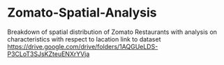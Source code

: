 # Zomato-Spatial-Analysis
Breakdown of spatial distribution of Zomato Restaurants with analysis on characteristics with respect to lacation
link to dataset https://drive.google.com/drive/folders/1AQGUeLDS-P3CLoT3SJsKZteuENXrYVja

